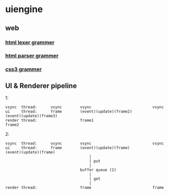# uiengine
## web
### [html lexer grammer](https://github.com/antlr/grammars-v4/blob/master/html/HTMLLexer.g4)
### [html parser grammer](https://github.com/antlr/grammars-v4/blob/master/html/HTMLParser.g4)
### [css3 grammer](https://github.com/antlr/grammars-v4/blob/master/css3/css3.g4)

## UI & Renderer pipeline
1:
```
vsync  thread:      vsync        vsync                           vsync
ui     thread:      frame        (event)(update)(frame2)         (event)(update)(frame3)
render thread:                   frame1                          frame2
```

2:
```
vsync  thread:      vsync        vsync                           vsync
ui     thread:      frame        (event)(update)(frame)         (event)(update)(frame)
                                     |
                                     | put
                                     |
                                 buffer queue (2)
                                     |
                                     | get
                                     |
render thread:                   frame                           frame
```